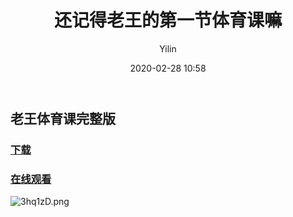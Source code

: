 ﻿---
title: "还记得老王的第一节体育课嘛"
layout: post
date: 2020-02-28 10:58
image: /assets/images/markdown.jpg
headerImage: false
tag:
- fun
star: false
category: blog
author: Yilin
description: 老王体育课
---



## 老王体育课完整版

### [下载](http://blog.yilindrive.xyz/vedios/oldwang.mp4)
### [在线观看](http://blog.yilindrive.xyz/vedios/oldwang.mp4?preview)

![3hq1zD.png](https://s2.ax1x.com/2020/03/03/3hq1zD.png)
